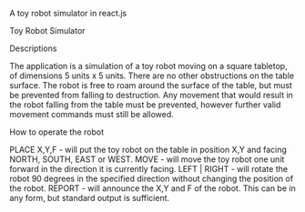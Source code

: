 A toy robot simulator in react.js

Toy Robot Simulator

Descriptions

The application is a simulation of a toy robot moving on a square tabletop, of dimensions 5 units x 5 units. There are no other obstructions on the table surface. The robot is free to roam around the surface of the table, but must be prevented from falling to destruction. Any movement that would result in the robot falling from the table must be prevented, however further valid movement commands must still be allowed.

How to operate the robot

PLACE X,Y,F - will put the toy robot on the table in position X,Y and facing NORTH, SOUTH, EAST or WEST. MOVE - will move the toy robot one unit forward in the direction it is currently facing. LEFT | RIGHT - will rotate the robot 90 degrees in the specified direction without changing the position of the robot. REPORT - will announce the X,Y and F of the robot. This can be in any form, but standard output is sufficient.